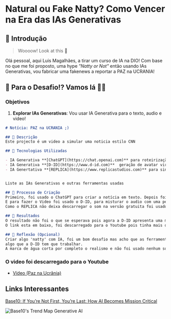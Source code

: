 # Natural ou Fake Natty? Como Vencer na Era das IAs Generativas

## 🚀 Introdução

> Woooow! Look at this 👀

Olá pessoal, aqui Luis Magalhães, a tirar um curso de IA na DIO! Com base no que me foi proposto, uma hype _"Natty or Not"_ então usando IAs Generativas, vou fabricar uma fakenews a reportar a PAZ na UCRANIA!

## 🎯 Para o Desafio!? Vamos lá 💪🤓

### Objetivos

1. **Explorar IAs Generativas**: Vou usar IA Generativa para o texto, audio e video! 

```markdown
# Notícia: PAZ na UCRANIA ;)

## 📒 Descrição
Este projecto é um video a simular uma noticia estilo CNN

## 🤖 Tecnologias Utilizadas

- IA Generativa **[ChatGPT](https://chat.openai.com)** para roteirização e revisão;
- IA Generativa **[D-ID](https://www.d-id.com)**  geração de avatar virtual;
- IA Genertativa **[REPLICA](https://www.replicastudios.com)** para sintetização de voz;


Liste as IAs Generativas e outras ferramentas usadas

## 🧐 Processo de Criação
Primeiro, foi usado o ChatGPT para criar a notícia em texto. Depois foi usado o REPLICA para passar o texto para voz.
E para fazer o Video foi usado o D-ID, para misturar o audio com uma personagem criada para dizer a notícia.
Como o REPLICA não deixa descarregar o som na versão gratuita foi usado o gravador do telemovel para capturar o audio. 

## 🚀 Resultados
O resultado não foi o que se esperava pois agora a D-ID apresenta uma marca de água na versão gratuita, mas deu para criar o exemplo.
O link esta em baixo, foi descarregado para o Youtube pois tinha mais de 25Mb que é o permitido pelo Github.

## 💭 Reflexão (Opcional)
Criar algo 'natty' com IA, foi um bom desafio mas acho que as ferramentas ainda deixam algo a desejar por exemplo o cabelo da personagem nota-se a edição,
algo que a D-ID tem que trabalhar.
A marca de água corta por completo o realismo e não foi usado nenhum software de edição de video para aprimorar.
```

### O video foi descarregado para o Youtube

- [Vídeo (Paz na Ucrânia)](https://youtube.com/shorts/xehRd8VV8OU?feature=share)

## Links Interessantes

[Base10: If You’re Not First, You’re Last: How AI Becomes Mission Critical](https://base10.vc/post/generative-ai-mission-critical/)

![Base10's Trend Map Generative AI](https://github.com/digitalinnovationone/lab-natty-or-not/assets/730492/f4df26e8-f8f7-4419-8252-c69d73ea930c)
